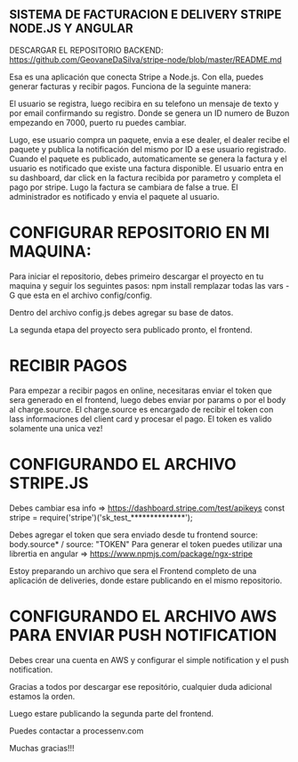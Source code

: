 ## SISTEMA DE FACTURACION E DELIVERY STRIPE NODE.JS Y ANGULAR

DESCARGAR EL REPOSITORIO BACKEND:
https://github.com/GeovaneDaSilva/stripe-node/blob/master/README.md

Esa es una aplicación que conecta Stripe a Node.js.
Con ella, puedes generar facturas y recibir pagos.
Funciona de la seguinte manera:

El usuario se registra, luego recibira en su telefono un mensaje de texto y por email confirmando su registro. Donde se genera un ID numero de Buzon empezando en 7000, puerto ru puedes cambiar.

Lugo, ese usuario compra un paquete, envia a ese dealer, el dealer recibe el paquete y publica la notificación del mismo por ID a ese usuario registrado.
Cuando el paquete es publicado, automaticamente se genera la factura y el usuario es notificado que existe una factura disponible.
El usuario entra en su dashboard, dar click en la factura recibida por parametro y completa el pago por stripe.
Lugo la factura se cambiara de false a true. El administrador es notificado y envia el paquete al usuario.


# CONFIGURAR REPOSITORIO EN MI MAQUINA:

Para iniciar el repositorio, debes primeiro descargar el proyecto en tu maquina y seguir los seguintes pasos:
npm install
remplazar todas las vars -G que esta en el archivo config/config.

Dentro del archivo config.js debes agregar su base de datos.

La segunda etapa del proyecto sera publicado pronto, el frontend.

# RECIBIR PAGOS

Para empezar a recibir pagos en online, necesitaras enviar el token que sera generado en el frontend, luego debes enviar por params o por el body al charge.source.
El charge.source es encargado de recibir el token con lass informaciones del client card y procesar el pago.
El token es valido solamente una unica vez!

# CONFIGURANDO EL ARCHIVO STRIPE.JS

Debes cambiar esa info => https://dashboard.stripe.com/test/apikeys
const stripe = require('stripe')('sk_test_**************');

Debes agregar el token que sera enviado desde tu frontend
source: body.source* / source: "TOKEN"
Para generar el token puedes utilizar una librertia en angular => https://www.npmjs.com/package/ngx-stripe

Estoy preparando un archivo que sera el Frontend completo de una aplicación de deliveries, donde estare publicando en el mismo repositorio.

# CONFIGURANDO EL ARCHIVO AWS PARA ENVIAR PUSH NOTIFICATION

Debes crear una cuenta en AWS y configurar el simple notification y el push notification.


Gracias a todos por descargar ese repositório, cualquier duda adicional estamos la orden.

Luego estare publicando la segunda parte del frontend.

Puedes contactar a processenv.com 

Muchas gracias!!!



